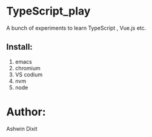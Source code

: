 # TypeScript_play
A bunch of experiments to learn TypeScript , Vue.js etc.


## Install:

1. emacs
2. chromium
3. VS codium
4. nvm
5. node



# Author:

Ashwin Dixit


